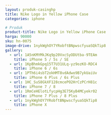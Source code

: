 ```yaml
---
layout: produk-casinghp
title: Nike Logo in Yellow iPhone Case
categories: iphone

# Produk
product-title: Nike Logo in Yellow iPhone Case
harga: 90000
sku: hn-0075
image-drive: 1nykWghOY7YRobftBNpwscfyuaSQkTip8
gallery:
  - url: 1A5nKMYMkJKq9p20VxcSyODUtba-9TEAm
    title: iPhone 5 / 5s / SE
  - url: 1KpBhmkGpq15T7U31ULq-yz9ozKO-RDC4
    title: iPhone 6 / 6s
  - url: 1PTh6i4sbT2okHMT8vdAdwo9B7ykUaiUv
    title: iPhone 6 Plus / 6s Plus
  - url: 1HC_SuS8GkXF128cmcePO2HrCzPCrH81c
    title: iPhone 7 / 8
  - url: 1RmCeHElotLfycpHg3E75KyB4MCyekr02
    title: iPhone 7 Plus / 8 Plus
  - url: 1nykWghOY7YRobftBNpwscfyuaSQkTip8
    title: iPhone X
---
```

